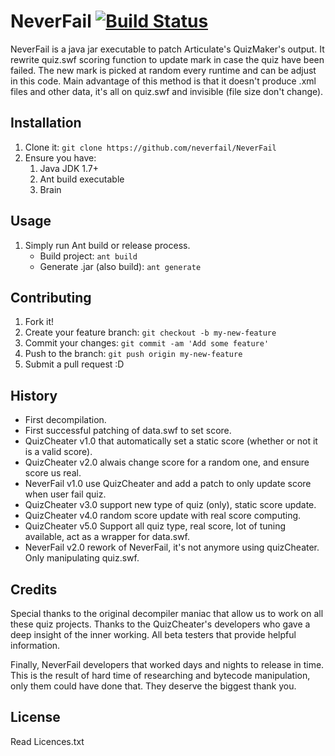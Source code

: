 NeverFail [![Build Status](https://travis-ci.org/neverfail/NeverFail.svg?branch=master)](https://travis-ci.org/neverfail/NeverFail)
==========

NeverFail is a java jar executable to patch Articulate's QuizMaker's output.
It rewrite quiz.swf scoring function to update mark in case the quiz have been failed.
The new mark is picked at random every runtime and can be adjust in this code.
Main advantage of this method is that it doesn't produce .xml files and other data,
it's all on quiz.swf and invisible (file size don't change).

## Installation

1. Clone it: `git clone https://github.com/neverfail/NeverFail`
2. Ensure you have:
    1. Java JDK 1.7+
    2. Ant build executable
    3. Brain

## Usage

1. Simply run Ant build or release process.
    * Build project: `ant build`
    * Generate .jar (also build): `ant generate`
     
## Contributing

1. Fork it!
2. Create your feature branch: `git checkout -b my-new-feature`
3. Commit your changes: `git commit -am 'Add some feature'`
4. Push to the branch: `git push origin my-new-feature`
5. Submit a pull request :D

## History

* First decompilation.
* First successful patching of data.swf to set score.
* QuizCheater v1.0 that automatically set a static score (whether or not it is a valid score).
* QuizCheater v2.0 alwais change score for a random one, and ensure score us real.
* NeverFail v1.0 use QuizCheater and add a patch to only update score when user fail quiz.
* QuizCheater v3.0 support new type of quiz (only), static score update.
* QuizCheater v4.0 random score update with real score computing.
* QuizCheater v5.0 Support all quiz type, real score, lot of tuning available, act as a wrapper for data.swf.
* NeverFail v2.0 rework of NeverFail, it's not anymore using quizCheater. Only manipulating quiz.swf.

## Credits

Special thanks to the original decompiler maniac that allow us to work on
all these quiz projects.
Thanks to the QuizCheater's developers who gave a deep insight of the inner working.
All beta testers that provide helpful information.

Finally, NeverFail developers that worked days and nights to release in time.
This is the result of hard time of researching and bytecode manipulation,
only them could have done that. They deserve the biggest thank you.


## License

Read Licences.txt